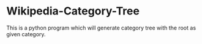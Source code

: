 Wikipedia-Category-Tree
=======================

This is a python program which will generate category tree with the root as given category.
